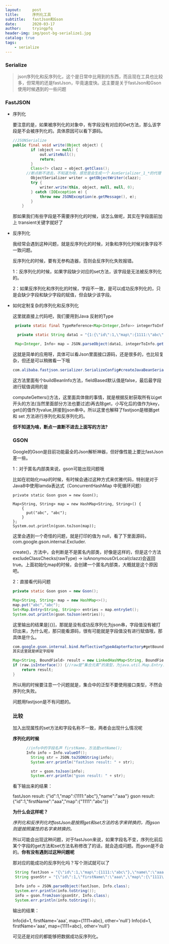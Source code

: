 ```yaml
---
layout:     post
title:      序列化工具
subtitle:   fastJson和Gson
date:       2020-03-17
author:     tryingpfq
header-img: img/post-bg-serialize1.jpg
catalog: true
tags:
    - serialize
---
```


### Serialize

> json序列化和反序列化，这个是日常中比用到的东西，而且现在工具也比较多，但常用的还是fastJson，毕竟速度快。这主要是关于fastJson和Gson使用时候遇到的一些问题



### FastJSON

* 序列化

  要注意的是，如果被序列化的对象中，有字段没有对应的Get方法，那么该字段是不会被序列化的。具体原因可以看下源码。

  ~~~java
  //JSONSerialize
  public final void write(Object object) {
          if (object == null) {
              out.writeNull();
              return;
          }
          Class<?> clazz = object.getClass();
      	//断点断不进去，不知道为啥，感觉是会生成一个 AsmSerializer_1_*的代理 
          ObjectSerializer writer = getObjectWriter(clazz);
          try {
              writer.write(this, object, null, null, 0);
          } catch (IOException e) {
              throw new JSONException(e.getMessage(), e);
          }
      }
  ~~~

  那如果我们有些字段是不需要序列化的时候，该怎么做呢，其实在字段面前加上 transient关键字就好了

* 反序列化

  我经常会遇到这种问题，就是反序列化的时候，对象和序列化时候对象字段不一致问题。

  反序列化的时候，要有无参构造器，否则会反序列化失败报错。

  1：反序列化的时候，如果字段缺少对应的set方法，该字段是无法被反序列化的。

  2：如果反序列化和序列化的时候，字段不一致，是可以成功反序列化的，只是会缺少字段和缺少字段的赋值，但会缺少该字段。

* 如何定制复杂的序列化和反序列化

  这里就直接上代码吧，我们要用到Java 反射的Type

  ~~~java
   private static final TypeReference<Map<Integer,Info>> integerToInfo = new TypeReference<Map<Integer,Info>>(){};
  
    private static String data1 = "{1:{\"id\":1,\"map\":{1111:\"abc\"},\"name\":\"aaa\"}}";
  
   Map<Integer, Info> map = JSON.parseObject(data1, integerToInfo.getType());
  
  ~~~

  这就是简单的应用呀，具体可以看Json里面接口源码，还是很多的，也比较复杂，但还是可以稍微看一下哦

  ~~~java
  com.alibaba.fastjson.serializer.SerializeConfig#createJavaBeanSerializer(java.lang.Class<?>)
  ~~~

  这方法里面有个buildBeanInfo方法，fieldBased默认值是false，最后最字段进行赋值调用的是

  computeGetters()方法，这里面具体做的事情，就是根据反射获取所有以get开头的方法(当然里面部分方法也要过滤)再去除get，小写化后的值作为key，get()的值作为value,拼接到json串中。所以这里也解释了fastjson是根据get 和 set 方法进行序列化和反序列化的。

  **但不知道为啥，断点一直断不进去上面写的方法?**

  

  ### GSON

   Google的Gson是目前功能最全的Json解析神器，但好像性能上要比fastJson差一些。

  1：对于匿名内部类来说，gson可能出现问题哦

  ​	比如在初始化map的时候，有时候会通过这种方式来优雅代码，特别是对于Java8中使用lamda表达式（ConcurrentHashMap 中死循环问题）

  ```
  private static Gson gson = new Gson();
  
  Map<String, String> map = new HashMap<String, String>() {
      {
  		put("abc", "abc");
      }
  };
  System.out.println(gson.toJson(map));
  ```

  这里会遇到一个奇怪的问题，就是打印的值为 null，看了下里面源码，com.google.gson.internal.Excluder.

  create()，方法中，会判断是不是匿名内部类，好像是这样的，但是这个方法excludeClassChecks(rawType) -> isAnonymousOrLocal(clazz)会返回true。上面初始化map的时候，会创建一个匿名内部类，大概就是这个原因吧。

  2：直接看代码问题

  ~~~java
  private static Gson gson = new Gson();
  
  Map<String, String> map = new HashMap<>();
  map.put("abc","abc");
  Set<Map.Entry<String, String>> entries = map.entrySet();
  System.out.println(gson.toJson(entries));
  ~~~

  这里输出的结果是[{}]，那就是没有成功反序列化为json串，字段值没有被打印出来，为什么呢，那只能看源码，很有可能就是字段值没有进行赋值哦，那具体是什么。

  ~~~java
  com.google.gson.internal.bind.ReflectiveTypeAdapterFactory#getBoundFields
  其实这里就是绑定字段呀
  
  Map<String, BoundField> result = new LinkedHashMap<String, BoundField>();
  if (raw.isInterface()) {//raw是“集合元素”的类型，为java.util.Map.Entry，是一个接口！
      return result;
  }
  ~~~

  所以用的时候要注意一个问题就是，集合中的泛型不要使用接口类型，不然会序列化失败。

  问题用fastjson是不有问题的。

  ### 比较

   加入出现属性的set方法和字段名称不一致，两者会出现什么情况呢

  **序列化的时候**

  ~~~java
  		//info中的字段名声 firstName，方法是setName();
  		Info info = Info.valueOf(); 
          String str = JSON.toJSONString(info);
          System.err.println("fastJson result: " + str);
  
          str = gson.toJson(info);
          System.err.println("gson result: " + str);
  ~~~

  看下输出来的结果：

  fastJson result: {"id":1,"map":{1111:"abc"},"name":"aaa"}
  gson result: {"id":1,"firstName":"aaa","map":{"1111":"abc"}}

  

  **为什么会这样呢？**

  *序列化和反序列化时fastJson是按照get和set方法的名字来转换的，而gson则是按照属性的名字来转换的。*

  

  所以可能会出现这种问题，对于fastJson来说，如果字段名不变，序列化前后某个字段的get方法和set方法名称修改了的话，就会造成问题。而gson是不会的。**你有没有遇到过这种问题呢**

  

  那对应的能成功的反序列化吗？写个测试就可以了

  ~~~java
   String fastJson = "{\"id\":1,\"map\":{1111:\"abc\"},\"name\":\"aaa\"}";
   String gsonStr = "{\"id\":1,\"firstName\":\"aaa\",\"map\":{\"1111\":\"abc\"}}";
  
   Info info = JSON.parseObject(fastJson, Info.class);
   System.err.println(info.toString());
   info = gson.fromJson(gsonStr, Info.class);
   System.err.println(info.toString());
  ~~~

  输出的结果：

  Info{id=1, firstName='aaa', map={1111=abc}, other='null'}
  Info{id=1, firstName='aaa', map={1111=abc}, other='null'}

  可见还是对应的都能够把数据成功反序列化。

  

  